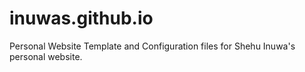 # inuwas.github.io
Personal Website
Template and Configuration files for Shehu Inuwa's personal website.
